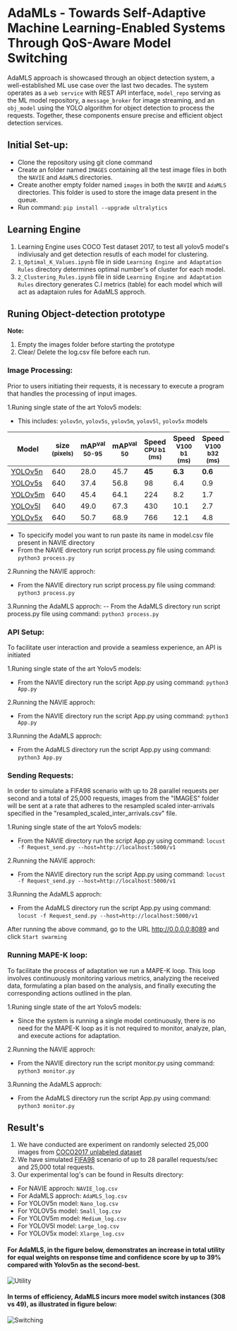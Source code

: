 # AdaMLs - Towards Self-Adaptive Machine Learning-Enabled Systems Through QoS-Aware Model Switching

AdaMLS approach is showcased through an object detection system, a well-established ML use case over the last two decades. The system operates as a `web service` with REST API interface, `model_repo` serving as the ML model repository, a `message_broker` for image streaming, and an `obj_model` using the YOLO algorithm for object detection to process the requests. Together, these components ensure precise and efficient object detection services.

## Initial Set-up:
- Clone the repository using git clone command
- Create an folder named `IMAGES` containing all the test image files in both the `NAVIE` and `AdaMLS` directories.
- Create another empty folder named `images` in both the `NAVIE` and `AdaMLS` directories. This folder is used to store the image data present in the queue.
- Run command: `pip install --upgrade ultralytics`

## Learning Engine 

1. Learning Engine  uses COCO Test dataset 2017, to test all yolov5 model's indiviusaly and get detection resutls of each model for clustering.
2. `1_Optimal_K_Values.ipynb` file in side `Learning Engine and Adaptation Rules` directory determines optimal number's of cluster for each model.
3. `2_Clustering_Rules.ipynb` file in side `Learning Engine and Adaptation Rules` directory generates C.I metrics (table) for each model which will act as adaptaion rules for AdaMLS approch.

## Runing Object-detection prototype
**Note:** 
1. Empty the images folder before starting the prototype
2. Clear/ Delete the log.csv file before each run.

### Image Processing:
Prior to users initiating their requests, it is necessary to execute a program that handles the processing of input images.

1.Runing single state of the art Yolov5 models:
- This includes: `yolov5n`, `yolov5s`, `yolov5m`, `yolov5l`, `yolov5x` models

| Model                                                                                           | size<br><sup>(pixels) | mAP<sup>val<br>50-95 | mAP<sup>val<br>50 | Speed<br><sup>CPU b1<br>(ms) | Speed<br><sup>V100 b1<br>(ms) | Speed<br><sup>V100 b32<br>(ms) | params<br><sup>(M) | FLOPs<br><sup>@640 (B) |
| ----------------------------------------------------------------------------------------------- | --------------------- | -------------------- | ----------------- | ---------------------------- | ----------------------------- | ------------------------------ | ------------------ | ---------------------- |
| [YOLOv5n](https://github.com/ultralytics/yolov5/releases/download/v7.0/yolov5n.pt)              | 640                   | 28.0                 | 45.7              | **45**                       | **6.3**                       | **0.6**                        | **1.9**            | **4.5**                |
| [YOLOv5s](https://github.com/ultralytics/yolov5/releases/download/v7.0/yolov5s.pt)              | 640                   | 37.4                 | 56.8              | 98                           | 6.4                           | 0.9                            | 7.2                | 16.5                   |
| [YOLOv5m](https://github.com/ultralytics/yolov5/releases/download/v7.0/yolov5m.pt)              | 640                   | 45.4                 | 64.1              | 224                          | 8.2                           | 1.7                            | 21.2               | 49.0                   |
| [YOLOv5l](https://github.com/ultralytics/yolov5/releases/download/v7.0/yolov5l.pt)              | 640                   | 49.0                 | 67.3              | 430                          | 10.1                          | 2.7                            | 46.5               | 109.1                  |
| [YOLOv5x](https://github.com/ultralytics/yolov5/releases/download/v7.0/yolov5x.pt)              | 640                   | 50.7                 | 68.9              | 766                          | 12.1                          | 4.8                            | 86.7               | 205.7                  |

- To specicify model you want to run paste its name in model.csv file present in NAVIE directory
- From the NAVIE directory run script process.py file using command: `python3 process.py`   

2.Running the NAVIE approch:
- From the NAVIE directory run script process.py file using command: `python3 process.py`   

3.Running the AdaMLS approch:
-- From the AdaMLS directory run script process.py file using command: `python3 process.py`   

### API Setup:
To facilitate user interaction and provide a seamless experience, an API is initiated

1.Runing single state of the art Yolov5 models:
- From the NAVIE directory run the script App.py using command: `python3 App.py`

2.Running the NAVIE approch:
- From the NAVIE directory run the script App.py using command: `python3 App.py`   

3.Running the AdaMLS approch:
- From the AdaMLS directory run the script App.py using command: `python3 App.py`  

### Sending Requests:
In order to simulate a FIFA98 scenario with up to 28 parallel requests per second and a total of 25,000 requests, images from the "IMAGES" folder will be sent at a rate that adheres to the resampled scaled inter-arrivals specified in the "resampled_scaled_inter_arrivals.csv" file.

1.Runing single state of the art Yolov5 models:
- From the NAVIE directory run the script App.py using command: `locust -f Request_send.py --host=http://localhost:5000/v1`

2.Running the NAVIE approch:
- From the NAVIE directory run the script App.py using command: `locust -f Request_send.py --host=http://localhost:5000/v1`   

3.Running the AdaMLS approch:
- From the AdaMLS directory run the script App.py using command: `locust -f Request_send.py --host=http://localhost:5000/v1` 

After running the above command, go to the URL http://0.0.0.0:8089 and click `Start swarming`
  
### Running MAPE-K loop:
To facilitate the process of adaptation we run a MAPE-K loop. This loop involves continuously monitoring various metrics, analyzing the received data, formulating a plan based on the analysis, and finally executing the corresponding actions outlined in the plan.

1.Runing single state of the art Yolov5 models:
- Since the system is running a single model continuously, there is no need for the MAPE-K loop as it is not required to monitor, analyze, plan, and execute actions for adaptation.

2.Running the NAVIE approch:
- From the NAVIE directory run the script monitor.py using command: `python3 monitor.py`   

3.Running the AdaMLS approch:
- From the AdaMLS directory run the script App.py using command: `python3 monitor.py` 

## Result's
1. We have conducted are experiment on randomly selected 25,000 images from [COCO2017 unlabeled dataset](https://cocodataset.org/#download)
2. We have simulated [FIFA98](https://ita.ee.lbl.gov/html/contrib/WorldCup.html) scenario of up to 28 parallel requests/sec and 25,000 total requests.
3. Our experimental log's can be found in Results directory:
- For NAVIE approch: `NAVIE_log.csv`
- For AdaMLS approch: `AdaMLS_log.csv` 
- For YOLOV5n model: `Nano_log.csv`
- For YOLOV5s model: `Small_log.csv`
- For YOLOV5m model: `Medium_log.csv`
- For YOLOV5l model: `Large_log.csv`
- For YOLOV5x model: `Xlarge_log.csv`

#### For AdaMLS, in the figure below, demonstrates an increase in total utility for equal weights on response time and confidence score by up to 39\% compared with Yolov5n as the second-best.
![Utility](https://github.com/karthikv1392/ArchML/blob/main/Results/Utility.png)

#### In terms of efficiency, AdaMLS incurs more model switch instances (308 vs 49), as illustrated in figure below:
![Switching]([https://github.com/Arya-Ayra/AdaMLS/blob/main/Results/Switching.png](https://github.com/Arya-Ayra/AdaMLS/blob/main/Results/Switching.png))

